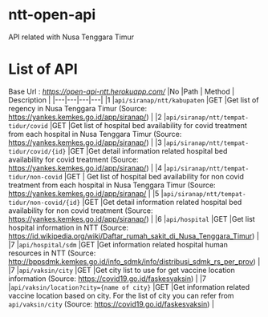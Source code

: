 # ntt-open-api
API related with Nusa Tenggara Timur

# List of API

Base Url : *https://open-api-ntt.herokuapp.com/*
|No |Path   |  Method  |  Description | 
|---|---|---|---|
|1   |`api/siranap/ntt/kabupaten`   |GET   |Get list of regency in Nusa Tenggara Timur (Source: https://yankes.kemkes.go.id/app/siranap/) |
|2   |`api/siranap/ntt/tempat-tidur/covid`   |GET   |Get list of hospital bed availability for covid treatment from each hospital in Nusa Tenggara Timur (Source: https://yankes.kemkes.go.id/app/siranap/)    |
|3   |`api/siranap/ntt/tempat-tidur/covid/{id}`   |GET   |Get detail information related hospital bed availability for covid treatment (Source: https://yankes.kemkes.go.id/app/siranap/)    |
|4   |`api/siranap/ntt/tempat-tidur/non-covid`  |GET   | Get list of hospital bed availability for non covid treatment from each hospital in Nusa Tenggara Timur (Source: https://yankes.kemkes.go.id/app/siranap/   |
|5   |`api/siranap/ntt/tempat-tidur/non-covid/{id}`   |GET   |Get detail information related hospital bed availability for non covid treatment (Source: https://yankes.kemkes.go.id/app/siranap/)    |
|6   |`api/hospital`  |GET   |Get list hospital information in NTT (Source: https://id.wikipedia.org/wiki/Daftar_rumah_sakit_di_Nusa_Tenggara_Timur)    |
|7   |`api/hospital/sdm`   |GET   |Get information related hospital human resources in NTT (Source: http://bppsdmk.kemkes.go.id/info_sdmk/info/distribusi_sdmk_rs_per_prov)    |
|7   |`api/vaksin/city`   |GET   |Get city list to use for get vaccine location information (Source: https://covid19.go.id/faskesvaksin)    |
|7   |`api/vaksin/location?city={name of city}`   |GET   |Get information related vaccine location based on city. For the list of city you can refer from `api/vaksin/city` (Source: https://covid19.go.id/faskesvaksin)    |